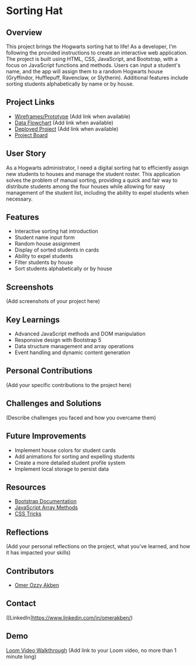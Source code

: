 # Sorting Hat

## Overview
This project brings the Hogwarts sorting hat to life! As a developer, I'm following the provided instructions to create an interactive web application. The project is built using HTML, CSS, JavaScript, and Bootstrap, with a focus on JavaScript functions and methods. Users can input a student's name, and the app will assign them to a random Hogwarts house (Gryffindor, Hufflepuff, Ravenclaw, or Slytherin). Additional features include sorting students alphabetically by name or by house.

## Project Links
- [Wireframes/Prototype](#) (Add link when available)
- [Data Flowchart](#) (Add link when available)
- [Deployed Project](#) (Add link when available)
- [Project Board](https://github.com/omerakben/INDIVIDUAL-PROJECT-sorting-hat.git)

## User Story
As a Hogwarts administrator, I need a digital sorting hat to efficiently assign new students to houses and manage the student roster. This application solves the problem of manual sorting, providing a quick and fair way to distribute students among the four houses while allowing for easy management of the student list, including the ability to expel students when necessary.

## Features
- Interactive sorting hat introduction
- Student name input form
- Random house assignment
- Display of sorted students in cards
- Ability to expel students
- Filter students by house
- Sort students alphabetically or by house

## Screenshots
(Add screenshots of your project here)

## Key Learnings
- Advanced JavaScript methods and DOM manipulation
- Responsive design with Bootstrap 5
- Data structure management and array operations
- Event handling and dynamic content generation

## Personal Contributions
(Add your specific contributions to the project here)

## Challenges and Solutions
(Describe challenges you faced and how you overcame them)

## Future Improvements
- Implement house colors for student cards
- Add animations for sorting and expelling students
- Create a more detailed student profile system
- Implement local storage to persist data

## Resources
- [Bootstrap Documentation](https://getbootstrap.com/docs/5.0/getting-started/introduction/)
- [JavaScript Array Methods](https://developer.mozilla.org/en-US/docs/Web/JavaScript/Reference/Global_Objects/Array)
- [CSS Tricks](https://css-tricks.com/)

## Reflections
(Add your personal reflections on the project, what you've learned, and how it has impacted your skills)

## Contributors
- [Omer Ozzy Akben](https://github.com/omerakben)

## Contact
([LinkedIn]https://www.linkedin.com/in/omerakben/)

## Demo
[Loom Video Walkthrough](#) (Add link to your Loom video, no more than 1 minute long)
